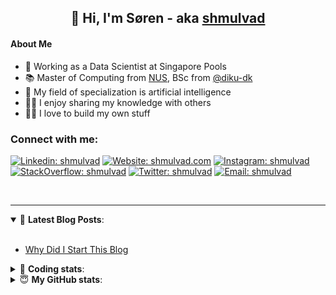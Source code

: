 <h2 align="center">
	👋 Hi, I'm Søren - aka <a href="https://shmulvad.com">shmulvad</a>
</h2>

#### About Me
- 🤖 Working as a Data Scientist at Singapore Pools
- 📚 Master of Computing from [NUS], BSc from [@diku-dk]
- 🧠 My field of specialization is artificial intelligence
- 👨‍🏫 I enjoy sharing my knowledge with others
- 👨‍💻 I love to build my own stuff

### Connect with me:

[![Linkedin: shmulvad](https://img.shields.io/badge/shmulvad-blue?style=flat&logo=Linkedin&logoColor=white)][linkedin]
[![Website: shmulvad.com](https://img.shields.io/badge/shmulvad.com-47CCCC?&style=flat&logo=Google-Chrome&logoColor=white)][website]
[![Instagram: shmulvad](https://img.shields.io/badge/-@shmulvad-purple?style=flat&logo=Instagram&logoColor=white)][instagram]
[![StackOverflow: shmulvad](https://img.shields.io/badge/shmulvad-FE7A16?style=flat&logo=stack-overflow&logoColor=white)][stackOverflow]
[![Twitter: shmulvad](https://img.shields.io/badge/@shmulvad-1ca0f1?style=flat&logo=twitter&logoColor=white)][twitter]
[![Email: shmulvad](https://img.shields.io/badge/shmulvad-D14836?style=flat&logo=gmail&logoColor=white)][mail]

<br />

---

<details open>
 <summary>📕 <b>Latest Blog Posts</b>: </summary>

<br>

<!-- BLOG-POST-LIST:START -->
- [Why Did I Start This Blog](https://shmulvad.com/blog/why-did-start-this-blog)
<!-- BLOG-POST-LIST:END -->

</details>

<!-- --- -->

<details>
 <summary>🤖 <b>Coding stats</b>: </summary>

<br>

NOTE: Doesn't track coding at work or work done in environments such as Jupyter Notebooks.

<!--START_SECTION:waka-->
![Code Time](http://img.shields.io/badge/Code%20Time-1%2C697%20hrs%2053%20mins-blue)

**I'm a Night 🦉** 

```text
🌞 Morning    47 commits     █░░░░░░░░░░░░░░░░░░░░░░░░   6.35% 
🌆 Daytime    220 commits    ███████░░░░░░░░░░░░░░░░░░   29.73% 
🌃 Evening    311 commits    ██████████░░░░░░░░░░░░░░░   42.03% 
🌙 Night      162 commits    █████░░░░░░░░░░░░░░░░░░░░   21.89%

```


📊 **This Week I Spent My Time On** 

```text
💬 Programming Languages: 
Python                   1 hr 31 mins        ███████████████░░░░░░░░░░   59.73% 
Other                    30 mins             █████░░░░░░░░░░░░░░░░░░░░   20.15% 
JavaScript               15 mins             ██░░░░░░░░░░░░░░░░░░░░░░░   10.25% 
HTML                     14 mins             ██░░░░░░░░░░░░░░░░░░░░░░░   9.66% 
Text                     0 secs              ░░░░░░░░░░░░░░░░░░░░░░░░░   0.2%

🔥 Editors: 
VS Code                  2 hrs 2 mins        ████████████████████░░░░░   79.97% 
Zsh                      30 mins             █████░░░░░░░░░░░░░░░░░░░░   20.03%

🐱‍💻 Projects: 
hit-locator              1 hr 25 mins        ██████████████░░░░░░░░░░░   56.04% 
overvaagning-admin       1 hr 7 mins         ███████████░░░░░░░░░░░░░░   43.87% 
Terminal                 0 secs              ░░░░░░░░░░░░░░░░░░░░░░░░░   0.1%

```


 Last Updated on 19/01/2023 18:44:33 UTC
<!--END_SECTION:waka-->

</details>

<!-- --- -->

<details>
 <summary>😇 <b>My GitHub stats</b>: </summary>

<br>

<img align="left" alt="shmulvad's Github Stats" src="https://github-readme-stats.vercel.app/api?username=shmulvad&show_icons=true&hide_border=true" />

</details>



[website]: https://shmulvad.com
[twitter]: https://twitter.com/shmulvad
[linkedin]: https://linkedin.com/in/shmulvad
[instagram]: https://instagram.com/shmulvad
[stackOverflow]: https://stackoverflow.com/users/9248793/shmulvad
[mail]: mailto:shmulvad@gmail.com
[@diku-dk]: https://github.com/diku-dk
[github]: https://github.com/shmulvad
[NUS]: https://www.nus.edu.sg